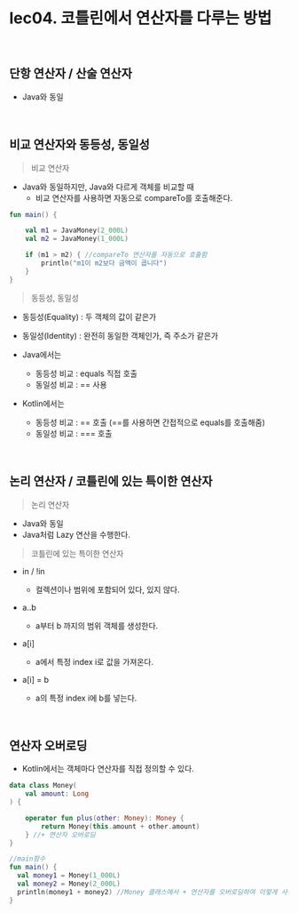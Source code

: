 # lec04. 코틀린에서 연산자를 다루는 방법
<br>

## 단항 연산자 / 산술 연산자
- Java와 동일

<br>

## 비교 연산자와 동등성, 동일성
> 비교 연산자
- Java와 동일하지만, Java와 다르게 객체를 비교할 때
    - 비교 연산자를 사용하면 자동으로 compareTo를 호출해준다.
    
```kotlin
fun main() {

    val m1 = JavaMoney(2_000L)
    val m2 = JavaMoney(1_000L)

    if (m1 > m2) { //compareTo 연산자를 자동으로 호출함
        println("m1이 m2보다 금액이 큽니다")
    }
}
```

> 동등성, 동일성
- 동등성(Equality) : 두 객체의 값이 같은가
- 동일성(Identity) : 완전히 동일한 객체인가, 즉 주소가 같은가

- Java에서는
    - 동등성 비교 : equals 직접 호출
    - 동일성 비교 : == 사용
    
- Kotlin에서는
    - 동등성 비교 : == 호출 (==를 사용하면 간접적으로 equals를 호출해줌)
    - 동일성 비교 : === 호출

<br>

## 논리 연산자 / 코틀린에 있는 특이한 연산자
> 논리 연산자
- Java와 동일
- Java처럼 Lazy 연산을 수행한다.

> 코틀린에 있는 특이한 연산자
- in / !in
  - 컬렉션이나 범위에 포함되어 있다, 있지 않다.
  
- a..b
  - a부터 b 까지의 범위 객체를 생성한다.

- a[i]
  - a에서 특정 index i로 값을 가져온다.
  
- a[i] = b
  - a의 특정 index i에 b를 넣는다.
  
<br>

## 연산자 오버로딩
- Kotlin에서는 객체마다 연산자를 직접 정의할 수 있다.
```kotlin
data class Money(
    val amount: Long
) {

    operator fun plus(other: Money): Money {
        return Money(this.amount + other.amount)
    } //+ 연산자 오버로딩
}

//main함수 
fun main() {
  val money1 = Money(1_000L)
  val money2 = Money(2_000L)
  println(money1 + money2) //Money 클래스에서 + 연산자를 오버로딩하여 이렇게 사용 가능함
}
```



